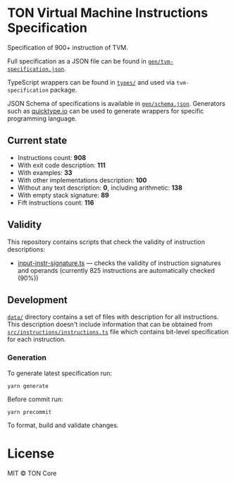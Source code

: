 # TON Virtual Machine Instructions Specification

Specification of 900+ instruction of TVM.

Full specification as a JSON file can be found in [`gen/tvm-specification.json`](gen/tvm-specification.json).

TypeScript wrappers can be found in [`types/`](src/types) and used via `tvm-specification` package.

JSON Schema of specifications is available in [`gen/schema.json`](gen/schema.json).
Generators such as [quicktype.io](https://app.quicktype.io/) can be used to generate wrappers for specific programming
language.

## Current state

- Instructions count: **908**
- With exit code description: **111**
- With examples: **33**
- With other implementations description: **100**
- Without any text description: **0**, including arithmetic: **138**
- With empty stack signature: **89**
- Fift instructions count: **116**

## Validity

This repository contains scripts that check the validity of instruction descriptions:

- [input-instr-signature.ts](validity/input-instr-signature.ts) — checks the validity of instruction signatures and
  operands (currently 825 instructions are automatically checked (90%))

## Development

[`data/`](data) directory contains a set of files with description for all instructions. This description doesn't
include information that can be obtained from [`src/instructions/instructions.ts`](src/instructions/instructions.ts)
file which contains bit-level specification for each instruction.

### Generation

To generate latest specification run:

```
yarn generate
```

Before commit run:

```
yarn precommit
```

To format, build and validate changes.

# License

MIT © TON Core
